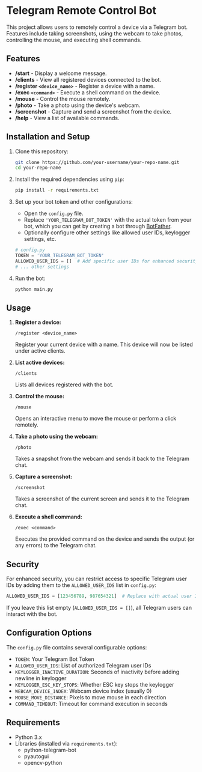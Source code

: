 # Telegram Remote Control Bot

This project allows users to remotely control a device via a Telegram bot. Features include taking screenshots, using the webcam to take photos, controlling the mouse, and executing shell commands.

## Features

- **/start** - Display a welcome message.
- **/clients** - View all registered devices connected to the bot.
- **/register `<device_name>`** - Register a device with a name.
- **/exec `<command>`** - Execute a shell command on the device.
- **/mouse** - Control the mouse remotely.
- **/photo** - Take a photo using the device's webcam.
- **/screenshot** - Capture and send a screenshot from the device.
- **/help** - View a list of available commands.

## Installation and Setup

1. Clone this repository:
    ```bash
    git clone https://github.com/your-username/your-repo-name.git
    cd your-repo-name
    ```

2. Install the required dependencies using `pip`:
    ```bash
    pip install -r requirements.txt
    ```

3. Set up your bot token and other configurations:

   - Open the `config.py` file.
   - Replace `'YOUR_TELEGRAM_BOT_TOKEN'` with the actual token from your bot, which you can get by creating a bot through [BotFather](https://core.telegram.org/bots#botfather).
   - Optionally configure other settings like allowed user IDs, keylogger settings, etc.

    ```python
    # config.py
    TOKEN = 'YOUR_TELEGRAM_BOT_TOKEN'
    ALLOWED_USER_IDS = []  # Add specific user IDs for enhanced security
    # ... other settings
    ```

4. Run the bot:
    ```bash
    python main.py
    ```

## Usage

1. **Register a device:**
    ```
    /register <device_name>
    ```

   Register your current device with a name. This device will now be listed under active clients.

2. **List active devices:**
    ```
    /clients
    ```

   Lists all devices registered with the bot.

3. **Control the mouse:**
    ```
    /mouse
    ```

   Opens an interactive menu to move the mouse or perform a click remotely.

4. **Take a photo using the webcam:**
    ```
    /photo
    ```

   Takes a snapshot from the webcam and sends it back to the Telegram chat.

5. **Capture a screenshot:**
    ```
    /screenshot
    ```

   Takes a screenshot of the current screen and sends it to the Telegram chat.

6. **Execute a shell command:**
    ```
    /exec <command>
    ```

   Executes the provided command on the device and sends the output (or any errors) to the Telegram chat.

## Security

For enhanced security, you can restrict access to specific Telegram user IDs by adding them to the `ALLOWED_USER_IDS` list in `config.py`:
```python
ALLOWED_USER_IDS = [123456789, 987654321]  # Replace with actual user IDs
```

If you leave this list empty (`ALLOWED_USER_IDS = []`), all Telegram users can interact with the bot.

## Configuration Options

The `config.py` file contains several configurable options:

- `TOKEN`: Your Telegram Bot Token
- `ALLOWED_USER_IDS`: List of authorized Telegram user IDs
- `KEYLOGGER_INACTIVE_DURATION`: Seconds of inactivity before adding newline in keylogger
- `KEYLOGGER_ESC_KEY_STOPS`: Whether ESC key stops the keylogger
- `WEBCAM_DEVICE_INDEX`: Webcam device index (usually 0)
- `MOUSE_MOVE_DISTANCE`: Pixels to move mouse in each direction
- `COMMAND_TIMEOUT`: Timeout for command execution in seconds

## Requirements

- Python 3.x
- Libraries (installed via `requirements.txt`):
    - python-telegram-bot
    - pyautogui
    - opencv-python